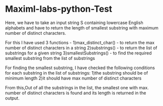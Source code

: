 # Maximl-labs-python-Test
Here,
we have to take an input string S containing lowercase English alphabets and have to return the length of smallest substring with maximum number of distinct characters.

For this I have used 3 functions -
1)max_distinct_char() - to return the max number of distinct characters in  a string
2)substrings() - to return the list of substrings for a given string
3)smallestSubstrings() - to find the required smallest substring from the list of substrings

For finding the smallest substring,
I have checked the following conditions for each substring in the list of substrings:
1)the substring should be of minimum length
2)it should have max number of distinct characters

From this,Out of all the substrings in the list, the smallest one with max. number of distinct characters is found and its length is returned in the output.
